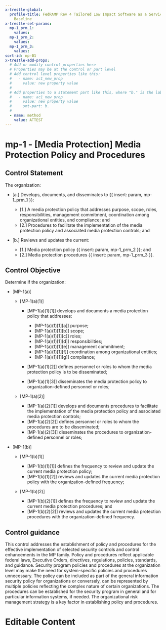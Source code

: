 ```yaml
---
x-trestle-global:
  profile-title: FedRAMP Rev 4 Tailored Low Impact Software as a Service (LI-SaaS)
    Baseline
x-trestle-set-params:
  mp-1_prm_1:
    values:
  mp-1_prm_2:
    values:
  mp-1_prm_3:
    values:
sort-id: mp-01
x-trestle-add-props:
  # Add or modify control properties here
  # Properties may be at the control or part level
  # Add control level properties like this:
  #   - name: ac1_new_prop
  #     value: new property value
  #
  # Add properties to a statement part like this, where "b." is the label of the target statement part
  #   - name: ac1_new_prop
  #     value: new property value
  #     smt-part: b.
  #
  - name: method
    value: ATTEST
---
```


# mp-1 - \[Media Protection\] Media Protection Policy and Procedures

## Control Statement

The organization:

- \[a.\] Develops, documents, and disseminates to {{ insert: param, mp-1_prm_1 }}:

  - \[1.\] A media protection policy that addresses purpose, scope, roles, responsibilities, management commitment, coordination among organizational entities, and compliance; and
  - \[2.\] Procedures to facilitate the implementation of the media protection policy and associated media protection controls; and

- \[b.\] Reviews and updates the current:

  - \[1.\] Media protection policy {{ insert: param, mp-1_prm_2 }}; and
  - \[2.\] Media protection procedures {{ insert: param, mp-1_prm_3 }}.

## Control Objective

Determine if the organization:

- \[MP-1(a)\]

  - \[MP-1(a)(1)\]

    - \[MP-1(a)(1)[1]\] develops and documents a media protection policy that addresses:

      - \[MP-1(a)(1)[1][a]\] purpose;
      - \[MP-1(a)(1)[1][b]\] scope;
      - \[MP-1(a)(1)[1][c]\] roles;
      - \[MP-1(a)(1)[1][d]\] responsibilities;
      - \[MP-1(a)(1)[1][e]\] management commitment;
      - \[MP-1(a)(1)[1][f]\] coordination among organizational entities;
      - \[MP-1(a)(1)[1][g]\] compliance;

    - \[MP-1(a)(1)[2]\] defines personnel or roles to whom the media protection policy is to be disseminated;
    - \[MP-1(a)(1)[3]\] disseminates the media protection policy to organization-defined personnel or roles;

  - \[MP-1(a)(2)\]

    - \[MP-1(a)(2)[1]\] develops and documents procedures to facilitate the implementation of the media protection policy and associated media protection controls;
    - \[MP-1(a)(2)[2]\] defines personnel or roles to whom the procedures are to be disseminated;
    - \[MP-1(a)(2)[3]\] disseminates the procedures to organization-defined personnel or roles;

- \[MP-1(b)\]

  - \[MP-1(b)(1)\]

    - \[MP-1(b)(1)[1]\] defines the frequency to review and update the current media protection policy;
    - \[MP-1(b)(1)[2]\] reviews and updates the current media protection policy with the organization-defined frequency;

  - \[MP-1(b)(2)\]

    - \[MP-1(b)(2)[1]\] defines the frequency to review and update the current media protection procedures; and
    - \[MP-1(b)(2)[2]\] reviews and updates the current media protection procedures with the organization-defined frequency.

## Control guidance

This control addresses the establishment of policy and procedures for the effective implementation of selected security controls and control enhancements in the MP family. Policy and procedures reflect applicable federal laws, Executive Orders, directives, regulations, policies, standards, and guidance. Security program policies and procedures at the organization level may make the need for system-specific policies and procedures unnecessary. The policy can be included as part of the general information security policy for organizations or conversely, can be represented by multiple policies reflecting the complex nature of certain organizations. The procedures can be established for the security program in general and for particular information systems, if needed. The organizational risk management strategy is a key factor in establishing policy and procedures.

# Editable Content

<!-- Make additions and edits below -->
<!-- The above represents the contents of the control as received by the profile, prior to additions. -->
<!-- If the profile makes additions to the control, they will appear below. -->
<!-- The above markdown may not be edited but you may edit the content below, and/or introduce new additions to be made by the profile. -->
<!-- If there is a yaml header at the top, parameter values may be edited. Use --set-parameters to incorporate the changes during assembly. -->
<!-- The content here will then replace what is in the profile for this control, after running profile-assemble. -->
<!-- The added parts in the profile for this control are below.  You may edit them and/or add new ones. -->
<!-- Each addition must have a heading either of the form ## Control my_addition_name -->
<!-- or ## Part a. (where the a. refers to one of the control statement labels.) -->
<!-- "## Control" parts are new parts added after the statement part. -->
<!-- "## Part" parts are new parts added into the top-level statement part with that label. -->
<!-- Subparts may be added with nested hash levels of the form ### My Subpart Name -->
<!-- underneath the parent ## Control or ## Part being added -->
<!-- See https://ibm.github.io/compliance-trestle/tutorials/ssp_profile_catalog_authoring/ssp_profile_catalog_authoring for guidance. -->
